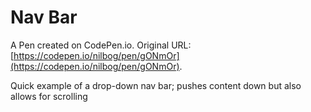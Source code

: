 # Nav Bar

A Pen created on CodePen.io. Original URL: [https://codepen.io/nilbog/pen/gONmOr](https://codepen.io/nilbog/pen/gONmOr).

Quick example of a drop-down nav bar;  pushes content down but also allows for scrolling